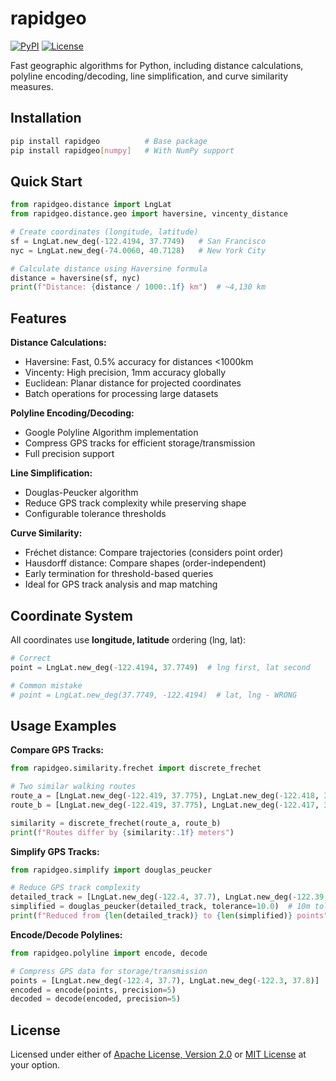 # rapidgeo

[![PyPI](https://img.shields.io/pypi/v/rapidgeo.svg)](https://pypi.org/project/rapidgeo/)
[![License](https://img.shields.io/badge/license-MIT%20OR%20Apache--2.0-blue.svg)](LICENSE)

Fast geographic algorithms for Python, including distance calculations, polyline encoding/decoding, line simplification, and curve similarity measures.

## Installation

```bash
pip install rapidgeo          # Base package
pip install rapidgeo[numpy]   # With NumPy support
```

## Quick Start

```python
from rapidgeo.distance import LngLat
from rapidgeo.distance.geo import haversine, vincenty_distance

# Create coordinates (longitude, latitude)
sf = LngLat.new_deg(-122.4194, 37.7749)   # San Francisco
nyc = LngLat.new_deg(-74.0060, 40.7128)   # New York City

# Calculate distance using Haversine formula
distance = haversine(sf, nyc)
print(f"Distance: {distance / 1000:.1f} km")  # ~4,130 km
```

## Features

**Distance Calculations:**
- Haversine: Fast, 0.5% accuracy for distances <1000km
- Vincenty: High precision, 1mm accuracy globally  
- Euclidean: Planar distance for projected coordinates
- Batch operations for processing large datasets

**Polyline Encoding/Decoding:**
- Google Polyline Algorithm implementation
- Compress GPS tracks for efficient storage/transmission
- Full precision support

**Line Simplification:**
- Douglas-Peucker algorithm
- Reduce GPS track complexity while preserving shape
- Configurable tolerance thresholds

**Curve Similarity:**
- Fréchet distance: Compare trajectories (considers point order)
- Hausdorff distance: Compare shapes (order-independent)  
- Early termination for threshold-based queries
- Ideal for GPS track analysis and map matching

## Coordinate System

All coordinates use **longitude, latitude** ordering (lng, lat):

```python
# Correct
point = LngLat.new_deg(-122.4194, 37.7749)  # lng first, lat second

# Common mistake
# point = LngLat.new_deg(37.7749, -122.4194)  # lat, lng - WRONG
```

## Usage Examples

**Compare GPS Tracks:**
```python
from rapidgeo.similarity.frechet import discrete_frechet

# Two similar walking routes
route_a = [LngLat.new_deg(-122.419, 37.775), LngLat.new_deg(-122.418, 37.776)]
route_b = [LngLat.new_deg(-122.419, 37.775), LngLat.new_deg(-122.417, 37.777)]

similarity = discrete_frechet(route_a, route_b)
print(f"Routes differ by {similarity:.1f} meters")
```

**Simplify GPS Tracks:**
```python
from rapidgeo.simplify import douglas_peucker

# Reduce GPS track complexity
detailed_track = [LngLat.new_deg(-122.4, 37.7), LngLat.new_deg(-122.39, 37.71), ...]
simplified = douglas_peucker(detailed_track, tolerance=10.0)  # 10m tolerance
print(f"Reduced from {len(detailed_track)} to {len(simplified)} points")
```

**Encode/Decode Polylines:**
```python  
from rapidgeo.polyline import encode, decode

# Compress GPS data for storage/transmission
points = [LngLat.new_deg(-122.4, 37.7), LngLat.new_deg(-122.3, 37.8)]
encoded = encode(points, precision=5)
decoded = decode(encoded, precision=5)
```

## License

Licensed under either of [Apache License, Version 2.0](LICENSE-APACHE) or [MIT License](LICENSE-MIT) at your option.